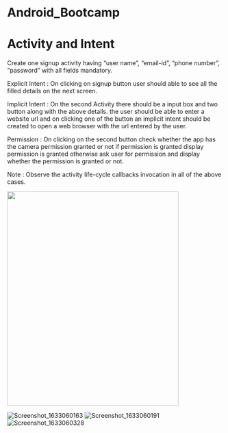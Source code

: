 # Android_Bootcamp
# Activity and Intent

Create one signup activity having “user name”, “email-id”, “phone number”, “password” with all fields mandatory. <br>

Explicit Intent : On clicking on signup button user should able to see all the filled details on the next screen. <br>

Implicit Intent : On the second Activity there should be a input box and two button along with the above details. the user should be able to enter a website url and on clicking one of the button an implicit intent should be created to open a web browser with the url entered by the user.<br>

Permission : On clicking on the second button check whether the app has the camera permission granted or not if permission is granted display permission is granted otherwise ask user for permission and display whether the permission is granted or not. <br>

Note : Observe the activity life-cycle callbacks invocation in all of the above cases.<br>

<img src="https://user-images.githubusercontent.com/42887995/135562947-48a04bb8-8bb4-435c-8459-6b62a97a74d3.png" width="400" height = "500">

<!-- ![Screenshot_1633060127](https://user-images.githubusercontent.com/42887995/135562947-48a04bb8-8bb4-435c-8459-6b62a97a74d3.png) -->
![Screenshot_1633060163](https://user-images.githubusercontent.com/42887995/135562953-c5496f40-52c0-4336-bc38-71b63be6be9a.png)
![Screenshot_1633060191](https://user-images.githubusercontent.com/42887995/135562963-06f704a1-a392-4be9-9de9-14c2f695dc0c.png)
![Screenshot_1633060328](https://user-images.githubusercontent.com/42887995/135562969-0b6fdcff-79e6-4c2e-ac2e-3b30cec0c6a8.png)

